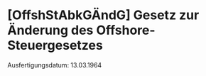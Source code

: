 # [OffshStAbkGÄndG] Gesetz zur Änderung des Offshore-Steuergesetzes

Ausfertigungsdatum: 13.03.1964

 